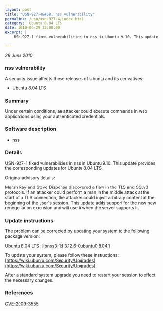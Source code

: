 ```yaml
---
layout: post
title: "USN-927-4&#58; nss vulnerability"
permalink: /usn/usn-927-4/index.html
category:  Ubuntu 8.04 LTS
date: 2010-06-29 12:00:00
excerpt: |
    USN-927-1 fixed vulnerabilities in nss in Ubuntu 9.10. This update provides the corresponding updates for Ubuntu 8.04 LTS.
    
--- 
```

 
 

*29 June 2010*

### nss vulnerability

A security issue affects these releases of Ubuntu and its derivatives:

* Ubuntu 8.04 LTS

### Summary

Under certain conditions, an attacker could execute commands in web applications using your authenticated credentials.

### Software description

* nss 

### Details

USN-927-1 fixed vulnerabilities in nss in Ubuntu 9.10. This update provides the corresponding updates for Ubuntu 8.04 LTS.

Original advisory details:

 Marsh Ray and Steve Dispensa discovered a flaw in the TLS and SSLv3 protocols. If an attacker could perform a man in the middle attack at the start of a TLS connection, the attacker could inject arbitrary content at the beginning of the user&#39;s session. This update adds support for the new new renegotiation extension and will use it when the server supports it. 

### Update instructions

The problem can be corrected by updating your system to the following package version:

Ubuntu 8.04 LTS
 : [libnss3-1d](https://launchpad.net/ubuntu/+source/nss) <span> [3.12.6-0ubuntu0.8.04.1](https://launchpad.net/ubuntu/+source/nss/3.12.6-0ubuntu0.8.04.1) </span> 

To update your system, please follow these instructions: [https://wiki.ubuntu.com/Security/Upgrades](https://wiki.ubuntu.com/Security/Upgrades).

After a standard system upgrade you need to restart your session to effect the necessary changes. 

### References

 
 [CVE-2009-3555](http://people.ubuntu.com/~ubuntu-security/cve/CVE-2009-3555)
 

